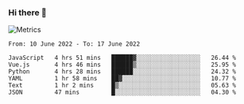 ### Hi there 👋

![Metrics](https://github.com/radoapx/radoapx/blob/main/github-metrics.svg)

<!--START_SECTION:waka-->

```text
From: 10 June 2022 - To: 17 June 2022

JavaScript   4 hrs 51 mins   ██████▓░░░░░░░░░░░░░░░░░░   26.44 %
Vue.js       4 hrs 46 mins   ██████▒░░░░░░░░░░░░░░░░░░   25.95 %
Python       4 hrs 28 mins   ██████░░░░░░░░░░░░░░░░░░░   24.32 %
YAML         1 hr 58 mins    ██▓░░░░░░░░░░░░░░░░░░░░░░   10.77 %
Text         1 hr 2 mins     █▒░░░░░░░░░░░░░░░░░░░░░░░   05.63 %
JSON         47 mins         █░░░░░░░░░░░░░░░░░░░░░░░░   04.30 %
```

<!--END_SECTION:waka-->

<!--
**radoapx/radoapx** is a ✨ _special_ ✨ repository because its `README.md` (this file) appears on your GitHub profile.

Here are some ideas to get you started:

- 🔭 I’m currently working on ...
- 🌱 I’m currently learning ...
- 👯 I’m looking to collaborate on ...
- 🤔 I’m looking for help with ...
- 💬 Ask me about ...
- 📫 How to reach me: ...
- 😄 Pronouns: ...
- ⚡ Fun fact: ...
-->
